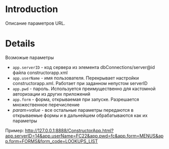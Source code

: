 # Introduction #

Описание параметров URL.


# Details #

Возможые параметры
  * `app.serverID` - код сервера из элемента dbConnections/server@id файла constructorapp.xml
  * `app.userName` - имя пользователя. Перекрывает настройки constructorapp.xml. Работает при заданном непустом serverID
  * `app.pwd` - пароль. Используется преимущественно для кастомной авторизации из других приложений
  * `app.form` - форма, открываемая при запуске. Разрешается множественное перечисление
  * _param=value_ - все остальные параметры передаются в открываемые формы и в дальнейшем обрабатываются как их параметры

Пример:
http://127.0.0.1:8888/ConstructorApp.html?app.serverID=14&app.userName=FC22&app.pwd=fc&app.form=MENUS&app.form=FORMS&form_code=LOOKUPS_LIST